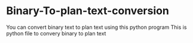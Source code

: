 # Binary-To-plan-text-conversion
You can convert binary text to plan text using this python program 
This is python file to convery binary to plan text
